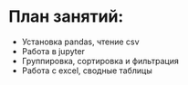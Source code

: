 # План занятий:

- Установка pandas, чтение csv
- Работа в jupyter
- Группировка, сортировка и фильтрация
- Работа с excel, сводные таблицы